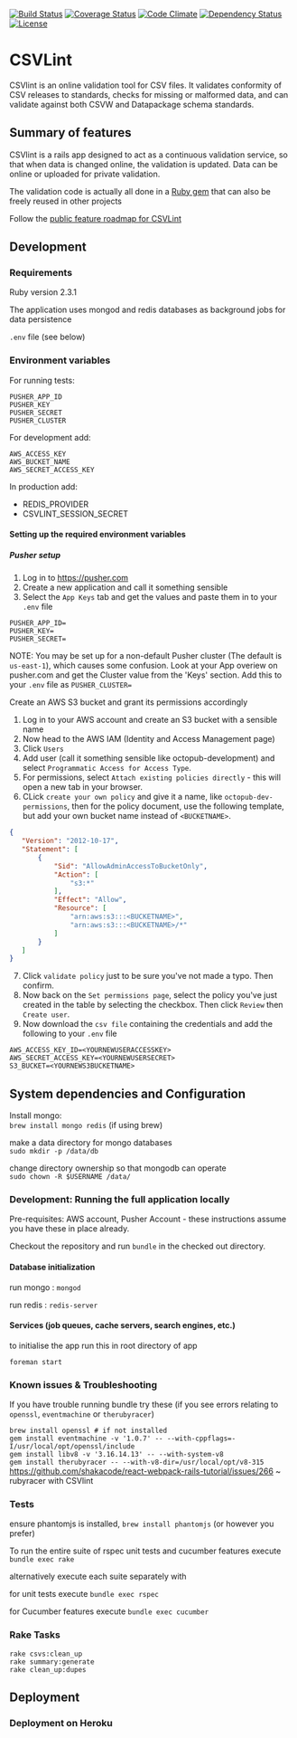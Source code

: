 [![Build Status](http://img.shields.io/travis/theodi/csvlint.png)](https://travis-ci.org/theodi/csvlint)
[![Coverage Status](http://img.shields.io/coveralls/theodi/csvlint/badge.png)](https://coveralls.io/r/theodi/csvlint)
[![Code Climate](https://codeclimate.com/github/theodi/csvlint.png)](https://codeclimate.com/github/theodi/csvlint)
[![Dependency Status](https://gemnasium.com/theodi/csvlint.png)](https://gemnasium.com/theodi/csvlint)
[![License](http://img.shields.io/:license-mit-green.svg)](http://theodi.mit-license.org/)

# CSVLint

CSVlint is an online validation tool for CSV files. It validates conformity of CSV releases to standards, checks for missing or malformed data, and can validate against both CSVW and Datapackage schema standards.

## Summary of features

CSVlint is a rails app designed to act as a continuous validation service, so that when data is changed online, the validation is updated. Data can be online or uploaded for private validation.

The validation code is actually all done in a [Ruby gem](https://github.com/theodi/csvlint.rb) that can also be freely reused in other projects

Follow the [public feature roadmap for CSVLint](https://trello.com/b/2xc7Q0kd/labs-public-toolbox-roadmap?menu=filter&filter=label:CSVlint)

## Development

### Requirements

Ruby version 2.3.1

The application uses mongod and redis databases as background jobs for data persistence

`.env` file (see below)

### Environment variables

For running tests:
```
PUSHER_APP_ID
PUSHER_KEY
PUSHER_SECRET
PUSHER_CLUSTER
```

For development add:
```
AWS_ACCESS_KEY
AWS_BUCKET_NAME
AWS_SECRET_ACCESS_KEY
```

In production add:

* REDIS_PROVIDER
* CSVLINT_SESSION_SECRET

#### Setting up the required environment variables

##### Pusher setup

1. Log in to https://pusher.com
2. Create a new application and call it something sensible
3. Select the ```App Keys``` tab and get the values and paste them in to your ```.env``` file

```
PUSHER_APP_ID=
PUSHER_KEY=
PUSHER_SECRET=
```

NOTE: You may be set up for a non-default Pusher cluster (The default is ```us-east-1```), which causes some confusion. Look at your App overiew on pusher.com and get the Cluster value from the 'Keys' section. Add this to your ```.env``` file as ```PUSHER_CLUSTER=```

Create an AWS S3 bucket and grant its permissions accordingly

1. Log in to your AWS account and create an S3 bucket with a sensible name
2. Now head to the AWS IAM (Identity and Access Management page)
3. Click ```Users```
4. Add user (call it something sensible like octopub-development) and select ```Programmatic Access for Access Type```.
5. For permissions, select ```Attach existing policies directly``` - this will open a new tab in your browser.
6. CLick ```create your own policy``` and give it a name, like ```octopub-dev-permissions```, then for the policy document, use the following template, but add your own bucket name instead of ```<BUCKETNAME>```.
 ```json
{
    "Version": "2012-10-17",
    "Statement": [
        {
            "Sid": "AllowAdminAccessToBucketOnly",
            "Action": [
                "s3:*"
            ],
            "Effect": "Allow",
            "Resource": [
                "arn:aws:s3:::<BUCKETNAME>",
                "arn:aws:s3:::<BUCKETNAME>/*"
            ]
        }
    ]
}
```
7. Click ```validate policy``` just to be sure you've not made a typo. Then confirm.
8. Now back on the ```Set permissions page```, select the policy you've just created in the table by selecting the checkbox. Then click ```Review``` then ```Create user```.
9. Now download the ```csv file``` containing the credentials and add the following to your ```.env``` file

```
AWS_ACCESS_KEY_ID=<YOURNEWUSERACCESSKEY>
AWS_SECRET_ACCESS_KEY=<YOURNEWUSERSECRET>
S3_BUCKET=<YOURNEWS3BUCKETNAME>
```

## System dependencies and Configuration

Install mongo:  
    `brew install mongo redis` (if using brew)

make a data directory for mongo databases  
  `sudo mkdir -p /data/db`

change directory ownership so that mongodb can operate    
  `sudo chown -R $USERNAME /data/`

### Development: Running the full application locally

Pre-requisites: AWS account, Pusher Account - these instructions assume you have these in place already.

Checkout the repository and run ```bundle``` in the checked out directory.

#### Database initialization

run mongo  : `mongod`

run redis  : `redis-server`

#### Services (job queues, cache servers, search engines, etc.)

to initialise the app run this in root directory of app

`foreman start`

### Known issues & Troubleshooting

If you have trouble running bundle try these (if you see errors relating to `openssl`, `eventmachine` or `therubyracer`)

`brew install openssl # if not installed`  
`gem install eventmachine -v '1.0.7' -- --with-cppflags=-I/usr/local/opt/openssl/include`  
`gem install libv8 -v '3.16.14.13' -- --with-system-v8`  
`gem install therubyracer -- --with-v8-dir=/usr/local/opt/v8-315 `  
https://github.com/shakacode/react-webpack-rails-tutorial/issues/266 ~ rubyracer with CSVlint

### Tests

ensure phantomjs is installed, `brew install phantomjs` (or however you prefer)  

To run the entire suite of rspec unit tests and cucumber features execute  
`bundle exec rake`

alternatively execute each suite separately with  

for unit tests execute `bundle exec rspec`

for Cucumber features execute `bundle exec cucumber`

### Rake Tasks

`rake csvs:clean_up`  
`rake summary:generate`  
`rake clean_up:dupes`  

## Deployment

### Deployment on Heroku
